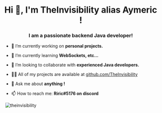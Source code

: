<h1 align="center">Hi 👋, I'm TheInvisibility alias Aymeric !</h1>
<h3 align="center">I am a passionate backend Java developer!</h3>

- 🔭 I’m currently working on **personal projects.**

- 🌱 I’m currently learning **WebSockets, etc...**

- 👯 I’m looking to collaborate with **experienced Java developers.**

- 👨‍💻 All of my projects are available at [github.com/TheInvisibility](github.com/TheInvisibility)

- 💬 Ask me about **anything !**

- 📫 How to reach me: **Riric#5176 on discord**

<p align="left"></p><p>&nbsp;<img align="center" src="https://github-readme-stats.vercel.app/api?username=theinvisibility&show_icons=true" alt="theinvisibility" /></p>
